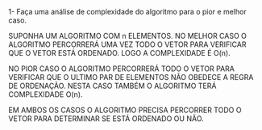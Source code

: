 1- Faça uma análise de complexidade do algoritmo para o pior
e melhor caso.

SUPONHA UM ALGORITMO COM n ELEMENTOS. 
NO MELHOR CASO O ALGORITMO PERCORRERÁ UMA VEZ TODO O VETOR PARA VERIFICAR QUE O VETOR ESTÁ ORDENADO. LOGO A COMPLEXIDADE É O(n).

NO PIOR CASO O ALGORITMO PERCORRERÁ TODO O VETOR PARA VERIFICAR QUE O ULTIMO PAR DE ELEMENTOS NÃO OBEDECE A REGRA DE ORDENAÇÃO. NESTA CASO TAMBÉM O ALGORITMO TERÁ COMPLEXIDADE O(n).

EM AMBOS OS CASOS O ALGORITMO PRECISA PERCORRER TODO O VETOR PARA DETERMINAR SE ESTÁ ORDENADO OU NÃO.